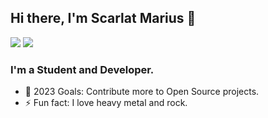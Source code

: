 ## Hi there, I'm Scarlat Marius 👋

[<img src="https://img.shields.io/badge/website-000000?style=for-the-badge&logo=About.me&logoColor=white"/>](https://marius004.github.io/resume/)
[<img src = "https://img.shields.io/badge/LinkedIn-0077B5?style=for-the-badge&logo=linkedin&logoColor=white">](https://www.linkedin.com/in/marius-scarlat2004/)

### I'm a Student and Developer.
- 🥅 2023 Goals: Contribute more to Open Source projects.
- ⚡ Fun fact: I love heavy metal and rock.
